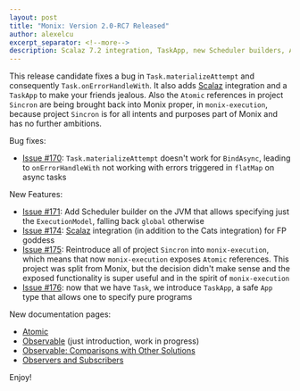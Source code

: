 ```yaml
---
layout: post
title: "Monix: Version 2.0-RC7 Released"
author: alexelcu
excerpt_separator: <!--more-->
description: Scalaz 7.2 integration, TaskApp, new Scheduler builders, Atomic references
---
```


This release candidate fixes a bug in `Task.materializeAttempt` and
consequently `Task.onErrorHandleWith`. It also adds
[Scalaz](http://scalaz.org/) integration and a `TaskApp` to make your
friends jealous. Also the `Atomic` references in project `Sincron` are
being brought back into Monix proper, in `monix-execution`, because
project `Sincron` is for all intents and purposes part of Monix and
has no further ambitions.

<!--more-->

Bug fixes:

- [Issue #170](https://github.com/monixio/monix/issues/170): 
  `Task.materializeAttempt` doesn't work for `BindAsync`, leading to `onErrorHandleWith`
  not working with errors triggered in `flatMap` on async tasks
 
New Features:

- [Issue #171](https://github.com/monixio/monix/issues/171): 
   Add Scheduler builder on the JVM that allows specifying 
   just the `ExecutionModel`, falling back `global` otherwise   
- [Issue #174](https://github.com/monixio/monix/issues/174): 
  [Scalaz](https://github.com/scalaz/scalaz) integration (in addition to the 
  Cats integration) for FP goddess
- [Issue #175](https://github.com/monixio/monix/issues/175):
  Reintroduce all of project `Sincron` into `monix-execution`, which means
  that now `monix-execution` exposes `Atomic` references. This project
  was split from Monix, but the decision didn't make sense and the exposed
  functionality is super useful and in the spirit of `monix-execution`
- [Issue #176](https://github.com/monixio/monix/issues/176): now that we
  have `Task`, we introduce `TaskApp`, a safe `App` type that allows one
  to specify pure programs
  
New documentation pages:

- [Atomic](/docs/2x/execution/atomic.html)
- [Observable](/docs/2x/reactive/observable.html) (just introduction, work in progress)
- [Observable: Comparisons with Other Solutions](/docs/2x/reactive/observable-comparisons.html)
- [Observers and Subscribers](/docs/2x/reactive/observers.html)

Enjoy!

